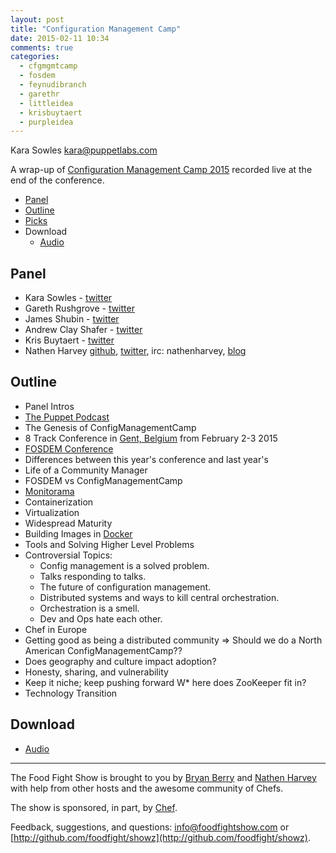 ```yaml
---
layout: post
title: "Configuration Management Camp"
date: 2015-02-11 10:34
comments: true
categories: 
  - cfgmgmtcamp
  - fosdem
  - feynudibranch
  - garethr
  - littleidea
  - krisbuytaert
  - purpleidea
---
```

Kara Sowles <kara@puppetlabs.com>

A wrap-up of [Configuration Management Camp 2015](http://cfgmgmtcamp.eu) recorded live at the end of the conference.

* [Panel](http://foodfightshow.org/2015/02/configuration-management-camp.html#panel)
* [Outline](http://foodfightshow.org/2015/02/configuration-management-camp.html#outline)
* [Picks](http://foodfightshow.org/2015/02/configuration-management-camp.html#picks)
* Download
  * [Audio](http://traffic.libsyn.com/foodfight/FoodFightShow88-ConfigurationManagementCamp2015.mp3)

Panel<a name="panel"></a>
-----
* Kara Sowles - [twitter](https://twitter.com/feynudibranch)
* Gareth Rushgrove - [twitter](https://twitter.com/garethr)
* James Shubin - [twitter](https://twitter.com/purpleidea)
* Andrew Clay Shafer - [twitter](https://twitter.com/littleidea)
* Kris Buytaert - [twitter](https://twitter.com/krisbuytaert)
* Nathen Harvey [github](http://github.com/nathenharvey), [twitter](http://twitter.com/nathenharvey), irc: nathenharvey, [blog](http://nathenharvey.com)

Outline<a name="outline"></a>
-------
* Panel Intros
* [The Puppet Podcast](https://itunes.apple.com/us/podcast/puppet-labs-podcast/id546792095)
* The Genesis of ConfigManagementCamp
* 8 Track Conference in [Gent, Belgium](http://www.visitgent.be/en/home) from February 2-3 2015
* [FOSDEM Conference](https://fosdem.org/)
* Differences between this year's conference and last year's
* Life of a Community Manager
* FOSDEM vs ConfigManagementCamp
* [Monitorama](http://monitorama.com/)
* Containerization
* Virtualization
* Widespread Maturity
* Building Images in [Docker](https://www.docker.com/)
* Tools and Solving Higher Level Problems
* Controversial Topics:
  * Config management is a solved problem.
  * Talks responding to talks.
  * The future of configuration management.
  * Distributed systems and ways to kill central orchestration.
  * Orchestration is a smell.
  * Dev and Ops hate each other.
* Chef in Europe
* Getting good as being a distributed community => Should we do a North American ConfigManagementCamp??
* Does geography and culture impact adoption?
* Honesty, sharing, and vulnerability
* Keep it niche; keep pushing forward
W* here does ZooKeeper fit in?
* Technology Transition

Download
--------
* [Audio](http://traffic.libsyn.com/foodfight/FoodFightShow88-ConfigurationManagementCamp2015.mp3)

<hr />

The Food Fight Show is brought to you by [Bryan Berry](https://twitter.com/bryanwb) and [Nathen Harvey](https://twitter.com/nathenharvey) with help from other hosts and the awesome community of Chefs.

The show is sponsored, in part, by [Chef](http://www.getchef.com).

Feedback, suggestions, and questions:  [info@foodfightshow.com](mailto:info@foodfightshow.com) or  [http://github.com/foodfight/showz](http://github.com/foodfight/showz).
